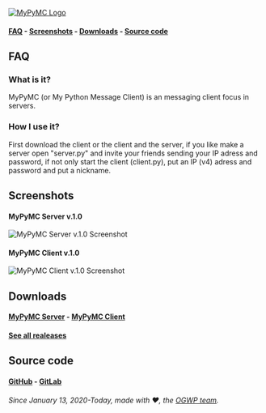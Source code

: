 [![MyPyMC Logo](https://ogwp.github.io/mypymc/mypymcmini.png)](https://ogwp.github.io/mypymc)
#### [FAQ](#faq) - [Screenshots](#screenshots) - [Downloads](#downloads) - [Source code](#source-code)

## FAQ

### What is it?

MyPyMC (or My Python Message Client) is an messaging client focus in servers.

### How I use it?

First download the client or the client and the server, if you like make a server open "server.py" and invite your friends sending your IP adress and password, if not only start the client (client.py), put an IP (v4) adress and password and put a nickname.

## Screenshots

#### MyPyMC Server v.1.0

![MyPyMC Server v.1.0 Screenshot](https://ogwp.github.io/mypymc/server1-0photo2.png)

#### MyPyMC Client v.1.0

![MyPyMC Client v.1.0 Screenshot](https://ogwp.github.io/mypymc/user1-0photo1.png)

## Downloads

#### [MyPyMC Server](https://github.com/ogwp/MyPyMC/releases/download/v1.0/server.py) - [MyPyMC Client](https://github.com/ogwp/MyPyMC/releases/download/v1.0/client.py)

#### [See all realeases](https://github.com/ogwp/MyPyMC/releases)

## Source code

#### [GitHub](https://github.com/ogwp/MyPyMC) - [GitLab](https://gitlab.com/ogwp/MyPyMC)



###### Since January 13, 2020-Today, made with ❤️, the [OGWP team](https://ogwp.github.io/team).
